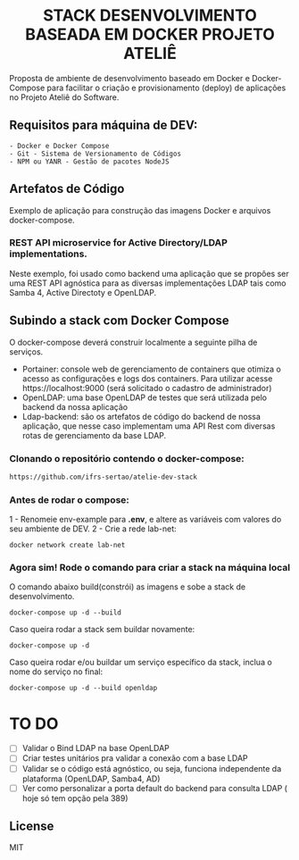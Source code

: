 <h1 align="center">STACK DESENVOLVIMENTO BASEADA EM DOCKER PROJETO ATELIÊ</h1>
Proposta de ambiente de desenvolvimento baseado em Docker e Docker-Compose para facilitar o criação e provisionamento (deploy) de aplicações no Projeto Ateliê do Software.

## Requisitos para máquina de DEV:

    - Docker e Docker Compose
    - Git - Sistema de Versionamento de Códigos
    - NPM ou YANR - Gestão de pacotes NodeJS

## Artefatos de Código
Exemplo de aplicação para construção das imagens Docker e arquivos docker-compose.
### REST API microservice for Active Directory/LDAP implementations.
Neste exemplo, foi usado como backend uma aplicação que se propôes ser uma REST API agnóstica para as diversas implementações LDAP tais como Samba 4, Active Directoty e OpenLDAP.

## Subindo a stack com Docker Compose
O docker-compose deverá construir localmente a seguinte pilha de serviços.

 * Portainer: console web de gerenciamento de containers que otimiza o acesso as configurações e logs dos containers. Para utilizar acesse https://localhost:9000 (será solicitado o cadastro de administrador)
 * OpenLDAP: uma base OpenLDAP de testes que será utilizada pelo backend da nossa aplicação
 * Ldap-backend: são os artefatos de código do backend de nossa aplicação, que nesse caso implementam uma API Rest com diversas rotas de gerenciamento da base LDAP. 

### Clonando o repositório contendo o docker-compose:

```sh
https://github.com/ifrs-sertao/atelie-dev-stack

```
### Antes de rodar o compose:

1 - Renomeie env-example para **.env**, e altere as variáveis  com valores do seu ambiente de DEV.
2 - Crie a rede lab-net:

```shell
docker network create lab-net
```
### Agora sim! Rode o comando para criar a stack na máquina local

O comando abaixo build(constrói) as imagens e sobe a stack de desenvolvimento.
```shell
docker-compose up -d --build

```

Caso queira rodar a stack sem buildar novamente:
```shell
docker-compose up -d

```

Caso queira rodar e/ou buildar um serviço específico da stack, inclua o nome do serviço no final:
```shell
docker-compose up -d --build openldap

```



# TO DO

- [ ] Validar o Bind LDAP na base OpenLDAP
- [ ] Criar testes unitários pra validar a conexão com a base LDAP
- [ ] Validar se o código está agnóstico, ou seja, funciona independente da plataforma (OpenLDAP, Samba4, AD)
- [ ] Ver como personalizar a porta default do backend para consulta LDAP ( hoje só tem opção pela 389) 

## License

MIT
